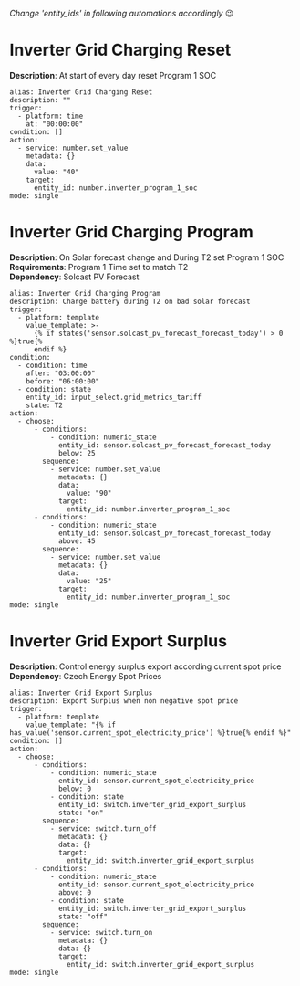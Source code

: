 _Change 'entity_ids' in following automations accordingly_ 😉

# Inverter Grid Charging Reset
**Description**: At start of every day reset Program 1 SOC
```
alias: Inverter Grid Charging Reset
description: ""
trigger:
  - platform: time
    at: "00:00:00"
condition: []
action:
  - service: number.set_value
    metadata: {}
    data:
      value: "40"
    target:
      entity_id: number.inverter_program_1_soc
mode: single
```

# Inverter Grid Charging Program
**Description**: On Solar forecast change and During T2 set Program 1 SOC  
**Requirements**: Program 1 Time set to match T2  
**Dependency**: Solcast PV Forecast
```
alias: Inverter Grid Charging Program
description: Charge battery during T2 on bad solar forecast
trigger:
  - platform: template
    value_template: >-
      {% if states('sensor.solcast_pv_forecast_forecast_today') > 0 %}true{%
      endif %}
condition:
  - condition: time
    after: "03:00:00"
    before: "06:00:00"
  - condition: state
    entity_id: input_select.grid_metrics_tariff
    state: T2
action:
  - choose:
      - conditions:
          - condition: numeric_state
            entity_id: sensor.solcast_pv_forecast_forecast_today
            below: 25
        sequence:
          - service: number.set_value
            metadata: {}
            data:
              value: "90"
            target:
              entity_id: number.inverter_program_1_soc
      - conditions:
          - condition: numeric_state
            entity_id: sensor.solcast_pv_forecast_forecast_today
            above: 45
        sequence:
          - service: number.set_value
            metadata: {}
            data:
              value: "25"
            target:
              entity_id: number.inverter_program_1_soc
mode: single
```

# Inverter Grid Export Surplus
**Description**: Control energy surplus export according current spot price  
**Dependency**: Czech Energy Spot Prices
```
alias: Inverter Grid Export Surplus
description: Export Surplus when non negative spot price
trigger:
  - platform: template
    value_template: "{% if has_value('sensor.current_spot_electricity_price') %}true{% endif %}"
condition: []
action:
  - choose:
      - conditions:
          - condition: numeric_state
            entity_id: sensor.current_spot_electricity_price
            below: 0
          - condition: state
            entity_id: switch.inverter_grid_export_surplus
            state: "on"
        sequence:
          - service: switch.turn_off
            metadata: {}
            data: {}
            target:
              entity_id: switch.inverter_grid_export_surplus
      - conditions:
          - condition: numeric_state
            entity_id: sensor.current_spot_electricity_price
            above: 0
          - condition: state
            entity_id: switch.inverter_grid_export_surplus
            state: "off"
        sequence:
          - service: switch.turn_on
            metadata: {}
            data: {}
            target:
              entity_id: switch.inverter_grid_export_surplus
mode: single
```